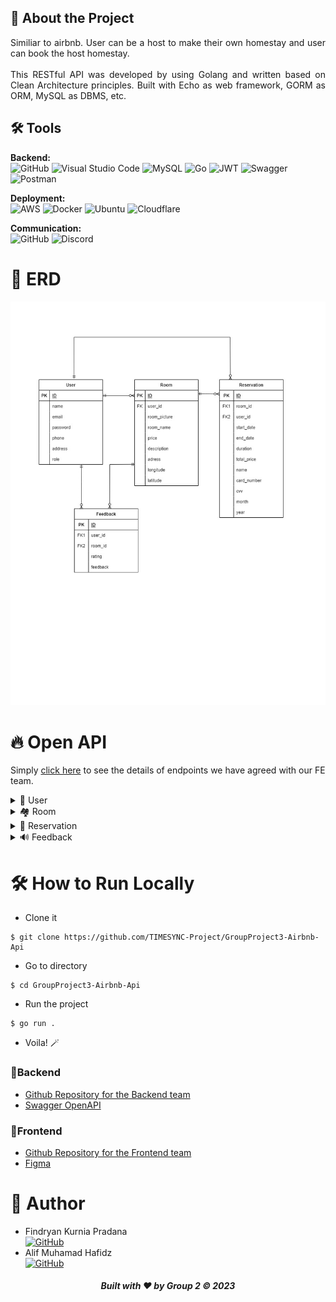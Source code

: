 ## 📑 About the Project
<p align="justify">Similiar to airbnb. User can be a host to make their own homestay and user can book the host homestay.<br>
  <br>
This RESTful API was developed by using Golang and written based on Clean Architecture principles. Built with Echo as web framework, GORM as ORM, MySQL as DBMS, etc.
</p>

## 🛠 Tools
**Backend:** <br>
![GitHub](https://img.shields.io/badge/github-%23121011.svg?style=for-the-badge&logo=github&logoColor=white)
![Visual Studio Code](https://img.shields.io/badge/Visual%20Studio%20Code-0078d7.svg?style=for-the-badge&logo=visual-studio-code&logoColor=white)
![MySQL](https://img.shields.io/badge/mysql-%2300f.svg?style=for-the-badge&logo=mysql&logoColor=white)
![Go](https://img.shields.io/badge/go-%2300ADD8.svg?style=for-the-badge&logo=go&logoColor=white)
![JWT](https://img.shields.io/badge/JWT-black?style=for-the-badge&logo=JSON%20web%20tokens)
![Swagger](https://img.shields.io/badge/-Swagger-%23Clojure?style=for-the-badge&logo=swagger&logoColor=white)
![Postman](https://img.shields.io/badge/Postman-FF6C37?style=for-the-badge&logo=postman&logoColor=white)

**Deployment:** <br>
![AWS](https://img.shields.io/badge/AWS-%23FF9900.svg?style=for-the-badge&logo=amazon-aws&logoColor=white)
![Docker](https://img.shields.io/badge/docker-%230db7ed.svg?style=for-the-badge&logo=docker&logoColor=white)
![Ubuntu](https://img.shields.io/badge/Ubuntu-E95420?style=for-the-badge&logo=ubuntu&logoColor=white)
![Cloudflare](https://img.shields.io/badge/Cloudflare-F38020?style=for-the-badge&logo=Cloudflare&logoColor=white)

**Communication:**  
![GitHub](https://img.shields.io/badge/github%20Project-%23121011.svg?style=for-the-badge&logo=github&logoColor=white)
![Discord](https://img.shields.io/badge/Discord-%237289DA.svg?style=for-the-badge&logo=discord&logoColor=white)

# 🔗 ERD
<img src="Group2_ERD.jpg">

# 🔥 Open API

Simply [click here](https://app.swaggerhub.com/apis-docs/ALIFMUHAMADHAFIDZ23/Air-BNB/1.0.0) to see the details of endpoints we have agreed with our FE team.

<details>
  <summary>👶 User </summary>
  
| Method      | Endpoint            | Params      |q-Params            | JWT Token   | Function                                |
| ----------- | ------------------- | ----------- |--------------------| ----------- | --------------------------------------- |
| POST        | /register           | -           |-                   | NO        | Register a new Use                |
| POST        | /login              | -           |-                   | NO          | Login to the system                     |
| GET         | /users          | -           |-                   | YES         | Show user profile                    |
| PUT         | /users         | -           |-                   | YES         | Update user profile                  |
| DELETE         | /users          | -           |-                   | YES         | Deactivate User                   |
| POST         | /users/upgrade       |  |-                   | YES         | make user to host role                   |

  
</details>

<details>
  <summary>🏘 Room</summary>
  
| Method      | Endpoint            | Params      | JWT Token   | Function                                |
| ----------- | ------------------- | ----------- | ----------- | --------------------------------------- |
| POST        | /rooms              | -           | YES          | Post a rooms as a host                    |
| GET         | /rooms   | -    | YES          | Get All Available room  |
| GET         | /rooms   | rooms_id    | YES          | Get Rooms Detail |
| PUT         | /rooms   | rooms_id    | YES          | Edit Room |
| DELETE       | /rooms   | rooms_id    | YES          | Delete Room |
 | GET         | /users/user_id /rooms  | user_id    | YES          | Get All user room |

  </details>
     <details>
  <summary>📠 Reservation</summary>
  
| Method      | Endpoint            | Params      | JWT Token   | Function                                |
| ----------- | ------------------- | ----------- | ----------- | --------------------------------------- |
| POST        | /reservations/check             | -           | YES          | To Check Room Availability                    |
      | POST         | /reservations   | -    | YES          | Make User Reservation |
| GET         | /reservations   | -    | YES          | Get User Reservation |


  </details>
  <details>
   <summary>🔊 Feedback</summary>
  
| Method      | Endpoint            | Params      | JWT Token   | Function                                |
| ----------- | ------------------- | ----------- | ----------- | --------------------------------------- |
| POST        | /feedbacks             | -           | YES          | To Make a Room Feedback from User                    |
| GET       | /feedbacks             |           | YES          | Get User Feedback                    |
| GET       | /feedbacks/feedback_id             | feedback_id          | YES          | Get User Feedback Detail                    |
| GET      | /rooms/rooms_id/feedback         | rooms_id          | YES          | Get User Feedback In Room Detail                   |
| PUT      | /feedbacks            | feedback_id          | YES          | Edit User Feedback                   |


  </details>
    
 

# 🛠️ How to Run Locally

- Clone it

```
$ git clone https://github.com/TIMESYNC-Project/GroupProject3-Airbnb-Api
```

- Go to directory

```
$ cd GroupProject3-Airbnb-Api
```
- Run the project
```
$ go run .
```

- Voila! 🪄

### 🧰Backend

- [Github Repository for the Backend team](https://github.com/Alta-Project3/GroupProject3-Airbnb-Api)
- [Swagger OpenAPI](https://app.swaggerhub.com/apis-docs/ALIFMUHAMADHAFIDZ23/Air-BNB/1.0.0)

### 🧰Frontend

- [Github Repository for the Frontend team](https://github.com/Alta-Project3/GroupProject3-Airbnb-App)
- [Figma](https://www.figma.com/file/zdRtmaAmCsmLGG2b4IioRP/Group-Project-3-Air-Bnb?node-id=0-1&t=PdQQ8RY7Zp6CBCGU-0)

# 🤖 Author

-  Findryan Kurnia Pradana  <br>  [![GitHub](https://img.shields.io/badge/Findryan-%23121011.svg?style=for-the-badge&logo=github&logoColor=white)](https://github.com/Findryankp)
-  Alif Muhamad Hafidz <br>  [![GitHub](https://img.shields.io/badge/Alif-%23121011.svg?style=for-the-badge&logo=github&logoColor=white)](https://github.com/AlifMuhamadHafidz)



<h5>
<p align="center">Built with ❤️ by Group 2 ©️ 2023</p>
</h5>
